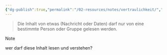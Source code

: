 ```yaml
---
{"dg-publish":true,"permalink":"/02-resources/notes/vertraulichkeit/","tags":["sicherheit/it-sicherheit"],"noteIcon":"","updated":"2025-10-29T12:59:11.146+01:00"}
---
```


>Die Inhalt von etwas (Nachricht oder Daten) darf nur von eine bestimmte Person oder Gruppe gelesen werden.

>[!note]
>wer darf diese Inhalt lesen und verstehen?